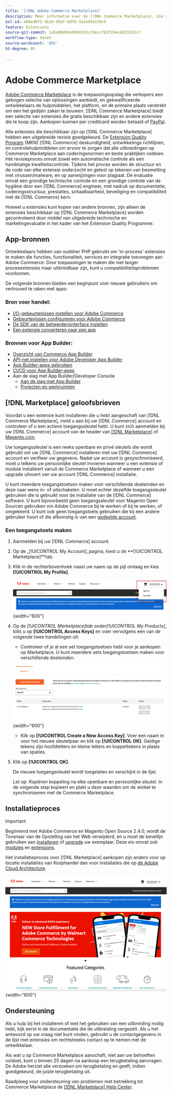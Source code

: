 ```yaml
---
title: '[!DNL Adobe Commerce Marketplace]'
description: Meer informatie over de [!DNL Commerce Marketplace], die verkopers een gekromde selectie van oplossingen aanbiedt, en gekwalificeerde ontwikkelaars de hulpmiddelen, het platform, en de eerste plaats verstrekt om een het gedijen zaken te bouwen.
exl-id: e04e48f2-3b1d-45bf-b0f6-3a1ed43e78c5
feature: Extensions
source-git-commit: 1a5a00493e9994343c7decc763f2decdd11192c7
workflow-type: tm+mt
source-wordcount: '892'
ht-degree: 0%

---
```


# Adobe Commerce Marketplace

[Adobe Commerce Marketplace][1] is de toepassingsopslag die verkopers een gebogen selectie van oplossingen aanbiedt, en gekwalificeerde ontwikkelaars de hulpmiddelen, het platform, en de primaire plaats verstrekt om een het gedijen zaken te bouwen. [!DNL Commerce Marketplace] biedt een selectie van extensies die gratis beschikbaar zijn en andere extensies die te koop zijn. Aankopen kunnen per creditcard worden betaald of [PayPal][2].

Alle extensies die beschikbaar zijn op [!DNL Commerce Marketplace] hebben een uitgebreide revisie goedgekeurd. De [Extension Quality Program][3] (MKN) [!DNL Commerce] deskundigheid, ontwikkelings richtlijnen, en controlehulpmiddelen om ervoor te zorgen dat alle uitbreidingen op Commerce Marketplace aan coderingsnormen en beste praktijken voldoen. Het revisieproces omvat zowel een automatische controle als een handmatige kwaliteitscontrole. Tijdens het proces worden de structuur en de code van elke extensie onderzocht en getest op tekenen van besmetting met virussen/malware, en op aanwijzingen voor plagiaat. De evaluatie omvat een grondige technische controle en een grondige controle van de hygiëne door een [!DNL Commerce] engineer, met nadruk op documentatie, coderingsstructuur, prestaties, schaalbaarheid, beveiliging en compatibiliteit met de [!DNL Commerce] kern.

Hoewel u extensies kunt kopen van andere bronnen, zijn alleen de extensies beschikbaar op [!DNL Commerce Marketplace] worden gecontroleerd door middel van uitgebreide technische en marketingevaluatie in het kader van het Extension Quality Programme.

## App-bronnen

Ontwikkelaars hebben van oudsher PHP gebruikt om &#39;in-process&#39; extensies te maken die functies, functionaliteit, services en integratie toevoegen aan Adobe Commerce. Door toepassingen te maken die niet langer procesextensies maar uitbreidbaar zijn, kunt u compatibiliteitsproblemen voorkomen.

De volgende bronnen bieden een beginpunt voor nieuwe gebruikers om vertrouwd te raken met apps:

### Bron voor handel:

- [I/O-gebeurtenissen instellen voor Adobe Commerce](https://developer.adobe.com/commerce/extensibility/events/)
- [Gebeurtenissen configureren voor Adobe Commerce](https://developer.adobe.com/commerce/extensibility/events/configure-commerce/)
- [De SDK van de beheerdersinterface instellen](https://developer.adobe.com/commerce/extensibility/admin-ui-sdk/)
- [Een extensie converteren naar een app](https://developer.adobe.com/commerce/extensibility/app-development/#how-do-i-port-an-extension-into-an-app)

### Bronnen voor App Builder:

- [Overzicht van Commerce App Builder](https://developer.adobe.com/commerce/extensibility/app-development/)
- [API-net instellen voor Adobe Developer App Builder](https://developer.adobe.com/graphql-mesh-gateway/gateway/getting-started/)
- [App Builder-apps gebruiken](https://developer.adobe.com/app-builder/docs/guides/deployment/)
- [CI/CD voor App Builder-apps](https://developer.adobe.com/app-builder/docs/guides/deployment/ci_cd_for_firefly_apps/)
- Aan de slag met App Builder/Developer Console
   - [Aan de slag met App Builder](https://developer.adobe.com/app-builder/docs/getting_started/)
   - [Projecten en werkruimten](https://developer.adobe.com/app-builder/docs/resources/videos/exploring/projects-and-workspaces/)

## [!DNL Marketplace] geloofsbrieven

Voordat u een extensie kunt installeren die u hebt aangeschaft van [!DNL Commerce Marketplace], meld u aan bij uw [!DNL Commerce] account en controleer of u een actieve toegangssleutel hebt. U kunt zich aanmelden bij uw [!DNL Commerce] account van de header van [[!DNL Marketplace]][1] of [Magento.com][6].

Uw toegangssleutel is een reeks openbare en privé sleutels die wordt gebruikt om uw [!DNL Commerce] installeren met uw [!DNL Commerce] account en verifieer uw gegevens. Nadat uw account is gesynchroniseerd, moet u telkens uw persoonlijke sleutel invoeren wanneer u een extensie of module installeert vanuit de Commerce Marketplace of wanneer u een upgrade uitvoert van uw account [!DNL Commerce] installatie.

U kunt meerdere toegangstoetsen maken voor verschillende doeleinden en deze naar wens in- of uitschakelen. U moet echter dezelfde toegangssleutel gebruiken die is gebruikt voor de installatie van de [!DNL Commerce] software. U kunt bijvoorbeeld geen toegangssleutel voor Magento Open Sourcen gebruiken om Adobe Commerce bij te werken of bij te werken, of omgekeerd. U kunt ook geen toegangstoets gebruiken die bij een andere gebruiker hoort of die afkomstig is van een [gedeelde account](commerce-account-share.md).

### Een toegangstoets maken

1. Aanmelden bij uw [!DNL Commerce] account.

1. Op de _[!UICONTROL My Account]_pagina, kiest u de **[!UICONTROL Marketplace]**tab.

1. Klik in de rechterbovenhoek naast uw naam op de pijl omlaag en kies **[!UICONTROL My Profile]**.

   ![Uw [!DNL Marketplace] profiel](./assets/marketplace-profile.png){width="600"}

1. Op de _[!UICONTROL Marketplace]_tab onder_[!UICONTROL My Products]_, klikt u op **[!UICONTROL Access Keys]** en voer vervolgens een van de volgende twee handelingen uit:

   - Controleer of je al een set toegangstoetsen hebt voor je aankopen op Marketplace. U kunt meerdere sets toegangstoetsen maken voor verschillende doeleinden.

   ![Toegangssleutels](./assets/access-keys.png){width="600"}

   - Klik op **[!UICONTROL Create a New Access Key]**. Voer een naam in voor het nieuwe sleutelpaar en klik op **[!UICONTROL OK]**. Geldige tekens zijn hoofdletters en kleine letters en koppeltekens in plaats van spaties.

1. Klik op **[!UICONTROL OK]**.

   De nieuwe toegangssleutel wordt toegelaten en verschijnt in de lijst.

   Let op: _Kopiëren_ koppeling na elke openbare en persoonlijke sleutel. In de volgende stap kopieert en plakt u deze waarden om de winkel te synchroniseren met de Commerce Marketplace.

## Installatieproces

>[!IMPORTANT]
>
>Beginnend met Adobe Commerce en Magento Open Source 2.4.0, wordt de Tovenaar van de Opstelling van het Web verwijderd, en u moet de bevellijn gebruiken aan [installeren](https://experienceleague.adobe.com/docs/commerce-operations/installation-guide/advanced.html) of [upgrade](https://experienceleague.adobe.com/docs/commerce-operations/upgrade-guide/implementation/perform-upgrade.html) uw exemplaar. Deze eis omvat ook [modules](https://experienceleague.adobe.com/docs/commerce-operations/upgrade-guide/modules/upgrade.html) en [extensions](https://experienceleague.adobe.com/docs/commerce-operations/installation-guide/tutorials/extensions.html).

Het installatieproces voor [!DNL Marketplace] aankopen zijn anders voor _op locatie_ installaties van Koophandel dan voor installaties die op [de Adobe Cloud Architecture][4].

![Commerce Marketplace](./assets/marketplace.png){width="600"}

## Ondersteuning

Als u hulp bij het installeren of met het gebruiken van een uitbreiding nodig hebt, kijk eerst in de documentatie die de uitbreiding vergezelt. Als u het antwoord op uw vraag niet kunt vinden, gebruikt u de contactgegevens in de lijst met extensies om rechtstreeks contact op te nemen met de ontwikkelaar.

Als wat u op Commerce Marketplace aanschaft, niet aan uw behoeften voldoet, kunt u binnen 25 dagen na aankoop een terugbetaling aanvragen. De Adobe herziet alle verzoeken om terugbetaling en geeft, indien goedgekeurd, de juiste terugbetaling uit.

Raadpleeg voor ondersteuning van problemen met betrekking tot Commerce Marketplace de [[!DNL Marketplace] Help Center][5].

[1]: https://marketplace.magento.com/
[2]: https://www.paypal.com/us/home
[3]: https://developer.adobe.com/commerce/marketplace/guides/sellers/extension-quality-program/
[4]: https://www.adobe.com/commerce/magento/enterprise.html
[5]: https://marketplacesupport.magento.com/hc/en-us
[6]: https://business.adobe.com/products/magento/magento-commerce.html
